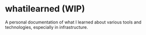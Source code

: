 # whatilearned (WIP)
A personal documentation of what I learned about various tools and technologies, especially in infrastructure.

